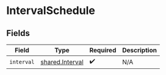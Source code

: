 # IntervalSchedule


## Fields

| Field                                              | Type                                               | Required                                           | Description                                        |
| -------------------------------------------------- | -------------------------------------------------- | -------------------------------------------------- | -------------------------------------------------- |
| `interval`                                         | [shared.Interval](../../models/shared/interval.md) | :heavy_check_mark:                                 | N/A                                                |